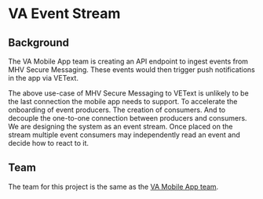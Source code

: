 # VA Event Stream

## Background
The VA Mobile App team is creating an API endpoint to ingest events from MHV Secure Messaging. These events would then trigger push notifications in the app via VEText. 

The above use-case of MHV Secure Messaging to VEText is unlikely to be the last connection the mobile app needs to support. To accelerate the onboarding of event producers. The creation of consumers. And to decouple the one-to-one connection between producers and consumers. We are designing the system as an event stream. Once placed on the stream multiple event consumers may independently read an event and decide how to react to it.


## Team
The team for this project is the same as the [VA Mobile App team](https://github.com/department-of-veterans-affairs/va.gov-team/tree/master/products/va-mobile-app).
